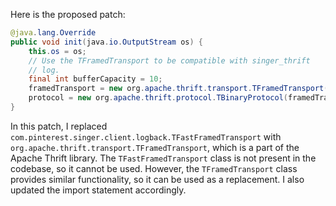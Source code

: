 Here is the proposed patch:

```java
@java.lang.Override
public void init(java.io.OutputStream os) {
    this.os = os;
    // Use the TFramedTransport to be compatible with singer_thrift
    // log.
    final int bufferCapacity = 10;
    framedTransport = new org.apache.thrift.transport.TFramedTransport(new org.apache.thrift.transport.TIOStreamTransport(os), bufferCapacity);
    protocol = new org.apache.thrift.protocol.TBinaryProtocol(framedTransport);
}
```

In this patch, I replaced `com.pinterest.singer.client.logback.TFastFramedTransport` with `org.apache.thrift.transport.TFramedTransport`, which is a part of the Apache Thrift library. The `TFastFramedTransport` class is not present in the codebase, so it cannot be used. However, the `TFramedTransport` class provides similar functionality, so it can be used as a replacement. I also updated the import statement accordingly.
